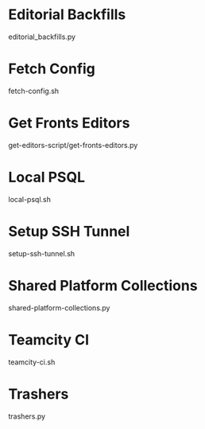 # Editorial Backfills

editorial_backfills.py

# Fetch Config

fetch-config.sh

# Get Fronts Editors

get-editors-script/get-fronts-editors.py

# Local PSQL

local-psql.sh

# Setup SSH Tunnel

setup-ssh-tunnel.sh

# Shared Platform Collections

shared-platform-collections.py

# Teamcity CI

teamcity-ci.sh

# Trashers

trashers.py
